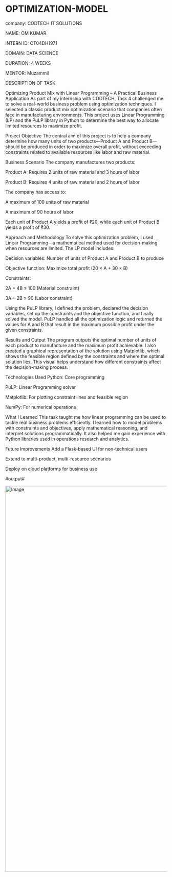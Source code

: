 # OPTIMIZATION-MODEL

company: CODTECH IT SOLUTIONS

NAME: OM KUMAR

INTERN ID: CT04DH1971

DOMAIN: DATA SCIENCE

DURATION: 4 WEEKS

MENTOR: Muzammil

DESCRIPTION OF TASK

Optimizing Product Mix with Linear Programming – A Practical Business Application
As part of my internship with CODTECH, Task 4 challenged me to solve a real-world business problem using optimization techniques. I selected a classic product mix optimization scenario that companies often face in manufacturing environments. This project uses Linear Programming (LP) and the PuLP library in Python to determine the best way to allocate limited resources to maximize profit.

Project Objective
The central aim of this project is to help a company determine how many units of two products—Product A and Product B—should be produced in order to maximize overall profit, without exceeding constraints related to available resources like labor and raw material.

Business Scenario
The company manufactures two products:

Product A: Requires 2 units of raw material and 3 hours of labor

Product B: Requires 4 units of raw material and 2 hours of labor

The company has access to:

A maximum of 100 units of raw material

A maximum of 90 hours of labor

Each unit of Product A yields a profit of ₹20, while each unit of Product B yields a profit of ₹30.

Approach and Methodology
To solve this optimization problem, I used Linear Programming—a mathematical method used for decision-making when resources are limited. The LP model includes:

Decision variables: Number of units of Product A and Product B to produce

Objective function: Maximize total profit (20 × A + 30 × B)

Constraints:

2A + 4B ≤ 100 (Material constraint)

3A + 2B ≤ 90 (Labor constraint)

Using the PuLP library, I defined the problem, declared the decision variables, set up the constraints and the objective function, and finally solved the model. PuLP handled all the optimization logic and returned the values for A and B that result in the maximum possible profit under the given constraints.

Results and Output
The program outputs the optimal number of units of each product to manufacture and the maximum profit achievable. I also created a graphical representation of the solution using Matplotlib, which shows the feasible region defined by the constraints and where the optimal solution lies. This visual helps understand how different constraints affect the decision-making process.

Technologies Used
Python: Core programming

PuLP: Linear Programming solver

Matplotlib: For plotting constraint lines and feasible region

NumPy: For numerical operations

What I Learned
This task taught me how linear programming can be used to tackle real business problems efficiently. I learned how to model problems with constraints and objectives, apply mathematical reasoning, and interpret solutions programmatically. It also helped me gain experience with Python libraries used in operations research and analytics.

Future Improvements
Add a Flask-based UI for non-technical users

Extend to multi-product, multi-resource scenarios

Deploy on cloud platforms for business use

#output#

<img width="1600" height="1200" alt="Image" src="https://github.com/user-attachments/assets/f9ace6a8-34fb-4e92-8b80-0234a39e4101" />

